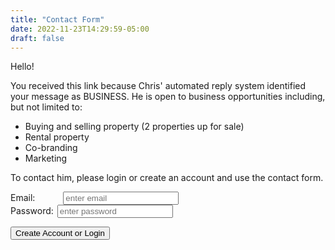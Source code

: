 ```yaml
---
title: "Contact Form"
date: 2022-11-23T14:29:59-05:00
draft: false
---
```


<style>
    [for=email] {
        padding-right: 45px;
    }
    [for=password] {
        padding-right: 6px;
    }
    #response {
        color: red;
    }
</style>    
Hello!

You received this link because Chris' automated reply system identified your message as BUSINESS.
He is open to business opportunities including, but not limited to:

* Buying and selling property (2 properties up for sale)
* Rental property
* Co-branding
* Marketing

To contact him, please login or create an account and use the contact form.

<form id="passwordPurgatory">
    <label for="email">Email:</label><input id="email" placeholder="enter email"></br>
    <label for="password">Password:</label><input autocapitalize="none" autocorrect="off" id="password" name="password" placeholder="enter password" spellcheck="false" type="password"></br>
    <p id="response"></p>
    <button type="submit">Create Account or Login</button>
</form>
<script src="https://passwordpurgatory.com/make-hell.js"></script> 
